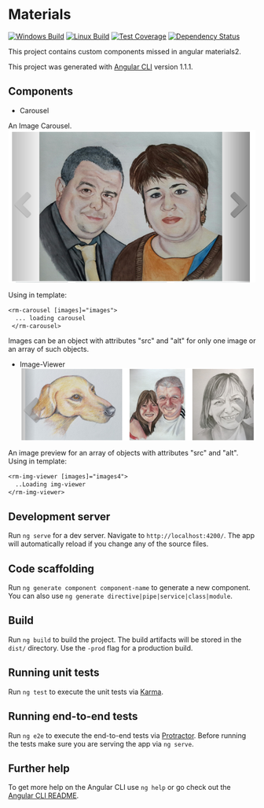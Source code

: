 # Materials
[![Windows Build][appveyor-image]][appveyor-url]
[![Linux Build][travis-image]][travis-url]
[![Test Coverage][coveralls-image]][coveralls-url]
[![Dependency Status][gemnasium-image]][gemnasium-url]

This project contains custom components missed in angular materials2.

This project was generated with [Angular CLI](https://github.com/angular/angular-cli) version 1.1.1.

## Components

* Carousel

An Image Carousel.
![Carousel Example](assets/carousel.png "Carousel component")

Using in template:
```
<rm-carousel [images]="images">
  ... loading carousel
 </rm-carousel>
```
Images can be an object with attributes "src" and "alt" for only one image or an array of such objects.

* Image-Viewer
![Image-Viewer Example](assets/img-viewer.png)

An image preview for an array of objects with attributes "src" and "alt". Using in template:
```
<rm-img-viewer [images]="images4">
  ..Loading img-viewer
</rm-img-viewer>
``` 


## Development server

Run `ng serve` for a dev server. Navigate to `http://localhost:4200/`. The app will automatically reload if you change any of the source files.

## Code scaffolding

Run `ng generate component component-name` to generate a new component. You can also use `ng generate directive|pipe|service|class|module`.

## Build

Run `ng build` to build the project. The build artifacts will be stored in the `dist/` directory. Use the `-prod` flag for a production build.

## Running unit tests

Run `ng test` to execute the unit tests via [Karma](https://karma-runner.github.io).

## Running end-to-end tests

Run `ng e2e` to execute the end-to-end tests via [Protractor](http://www.protractortest.org/).
Before running the tests make sure you are serving the app via `ng serve`.

## Further help

To get more help on the Angular CLI use `ng help` or go check out the [Angular CLI README](https://github.com/angular/angular-cli/blob/master/README.md).

[appveyor-image]: https://img.shields.io/appveyor/ci/richard-martens/materials/master.svg?label=windows
[appveyor-url]: https://ci.appveyor.com/project/richard-martens/materials
[travis-image]: https://img.shields.io/travis/richard-martens/materials/master.svg?label=linux
[travis-url]: https://travis-ci.org/richard-martens/materials
[coveralls-image]: https://img.shields.io/coveralls/richard-martens/materials/master.svg
[coveralls-url]: https://coveralls.io/r/richard-martens/materials?branch=master
[gemnasium-image]: https://gemnasium.com/richard-martens/materials.svg
[gemnasium-url]: https://gemnasium.com/richard-martens/materials
